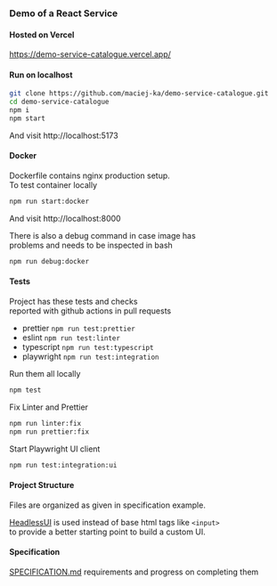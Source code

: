 ### Demo of a React Service

#### Hosted on Vercel

https://demo-service-catalogue.vercel.app/

#### Run on localhost

```bash
git clone https://github.com/maciej-ka/demo-service-catalogue.git
cd demo-service-catalogue
npm i
npm start
```

And visit http://localhost:5173

#### Docker

Dockerfile contains nginx production setup.  
To test container locally

```bash
npm run start:docker
```

And visit http://localhost:8000

There is also a debug command in case image has  
problems and needs to be inspected in bash

```bash
npm run debug:docker
```

#### Tests

Project has these tests and checks  
reported with github actions in pull requests

- prettier `npm run test:prettier`
- eslint `npm run test:linter`
- typescript `npm run test:typescript`
- playwright `npm run test:integration`

Run them all locally

```bash
npm test
```

Fix Linter and Prettier

```bash
npm run linter:fix
npm run prettier:fix
```

Start Playwright UI client

```bash
npm run test:integration:ui
```

#### Project Structure

Files are organized as given in specification example.

[HeadlessUI](https://headlessui.com/) is used instead of base html tags like `<input>`  
to provide a better starting point to build a custom UI.

#### Specification

[SPECIFICATION.md](./SPECIFICATION.md) requirements and progress on completing them
